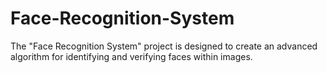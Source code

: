 # Face-Recognition-System
The "Face Recognition System" project is designed to create an advanced algorithm for identifying and verifying faces within images. 
